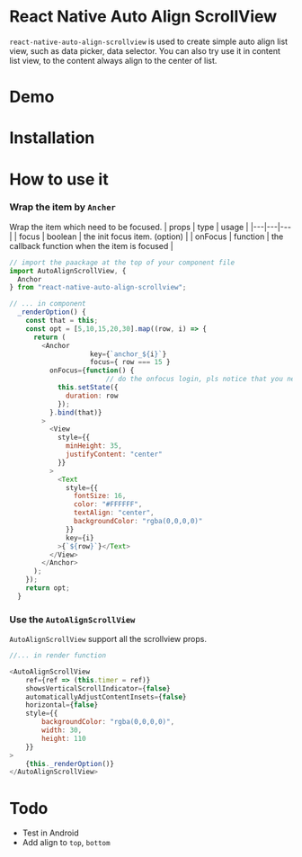 React Native Auto Align ScrollView
====

`react-native-auto-align-scrollview` is used to create simple auto align list view, such as data picker,  data selector. You can also try use it in content list view, to the content always align to the center of list.

# Demo

# Installation

# How to use it

### Wrap the item by `Ancher`

Wrap the item which need to be focused.
|  props | type | usage |
|---|---|---|
|  focus | boolean | the init focus item. (option) |
|  onFocus | function | the callback function when the item is focused |

```javascript
// import the paackage at the top of your component file
import AutoAlignScrollView, {
  Anchor
} from "react-native-auto-align-scrollview";

// ... in component
  _renderOption() {
    const that = this;
    const opt = [5,10,15,20,30].map((row, i) => {
      return (
        <Anchor
					key={`anchor_${i}`}
					focus={ row === 15 }
          onFocus={function() {
						// do the onfocus login, pls notice that you need to handle the index by yourself. such as below:
            this.setState({
              duration: row
            });
          }.bind(that)}
        >
          <View
            style={{
              minHeight: 35,
              justifyContent: "center"
            }}
          >
            <Text
              style={{
                fontSize: 16,
                color: "#FFFFFF",
                textAlign: "center",
                backgroundColor: "rgba(0,0,0,0)"
              }}
              key={i}
            >{`${row}`}</Text>
          </View>
        </Anchor>
      );
    });
    return opt;
  }
```

### Use the `AutoAlignScrollView`

`AutoAlignScrollView` support all the scrollview props.

```javascript
//... in render function

<AutoAlignScrollView
	ref={ref => (this.timer = ref)}
	showsVerticalScrollIndicator={false}
	automaticallyAdjustContentInsets={false}
	horizontal={false}
	style={{
		backgroundColor: "rgba(0,0,0,0)",
		width: 30,
		height: 110
	}}
>
	{this._renderOption()}
</AutoAlignScrollView>
```

# Todo
- Test in Android
- Add align to `top`, `bottom`

